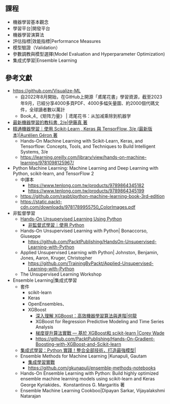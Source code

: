 ## 課程
- 機器學習基本觀念
- 學習平台|開發平台
- 機器學習演算法
- 評估指標|效能指標|Performance Measures
- 模型驗證（Validation）
- 參數調教與模型選擇(Model Evaluation and Hyperparameter Optimization)
- 集成式學習|Ensemble Learning

## 參考文獻
- https://github.com/Visualize-ML
  - 自2022年8月開始，在GitHub上開源「鳶尾花書」學習資源，截至2023年9月，已經分享4000多頁PDF、4000多幅矢量圖、約2000個代碼文件，全球讀者數以萬計
  - Book_4_《矩阵力量》 | 鸢尾花书：从加减乘除到机器学 
- [最新機器學習的教科書, 2/e|伊藤真 著](https://www.tenlong.com.tw/products/9786267383889?list_name=lv)
- [精通機器學習｜使用 Scikit-Learn , Keras 與 TensorFlow, 3/e (最新版本)|Aurélien Géron 著 ](https://www.tenlong.com.tw/products/9786263246676?list_name=srh)
  - Hands-On Machine Learning with Scikit-Learn, Keras, and Tensorflow: Concepts, Tools, and Techniques to Build Intelligent Systems, 3/e
  - https://learning.oreilly.com/library/view/hands-on-machine-learning/9781098125967/ 
- Python Machine Learning: Machine Learning and Deep Learning with Python, scikit-learn, and TensorFlow 2
  - 中譯本
    - https://www.tenlong.com.tw/products/9789864345182
    - https://www.tenlong.com.tw/products/9789864345199 
  - https://github.com/rasbt/python-machine-learning-book-3rd-edition
  - https://static.packt-cdn.com/downloads/9781789955750_ColorImages.pdf
- 非監督學習
  - [Hands-On Unsupervised Learning Using Python]()
    - [非監督式學習｜使用 Python ](https://www.tenlong.com.tw/products/9789865024062?list_name=srh)
  - Hands-On Unsupervised Learning with Python| Bonaccorso, Giuseppe
    - https://github.com/PacktPublishing/HandsOn-Unsupervised-Learning-with-Python   
  - Applied Unsupervised Learning with Python| Johnston, Benjamin, Jones, Aaron, Kruger, Christopher
    - https://github.com/TrainingByPackt/Applied-Unsupervised-Learning-with-Python 
  - The Unsupervised Learning Workshop
- Ensemble Learning|集成式學習
  - 套件
    - scikit-learn
    - Keras
    - OpenEnsembles、
    - XGBoost
      - [深入理解 XGBoost：高效機器學習算法與進階|何龍](https://www.tenlong.com.tw/products/9787111642626?list_name=srh)
      - XGBoost for Regression Predictive Modeling and Time Series Analysis
      - [梯度提升算法實戰 — 基於 XGBoost和 scikit-learn |Corey Wade](https://www.tenlong.com.tw/products/9787302659518?list_name=srh)
      - https://github.com/PacktPublishing/Hands-On-Gradient-Boosting-with-XGBoost-and-Scikit-learn
  - [集成式學習：Python 實踐！整合全部技術，打造最強模型|](https://www.tenlong.com.tw/products/9789863126942?list_name=srh)
  - Ensemble Methods for Machine Learning |Kunapuli, Gautam
    - [集成學習實戰](https://www.tenlong.com.tw/products/9787302660927?list_name=srh)
    - https://github.com/gkunapuli/ensemble-methods-notebooks 
  - Hands-On Ensemble Learning with Python: Build highly optimized ensemble machine learning models using scikit-learn and Keras
George Kyriakides、Konstantinos G. Margaritis 著
  - Ensemble Machine Learning Cookboo|Dipayan Sarkar, Vijayalakshmi Natarajan
